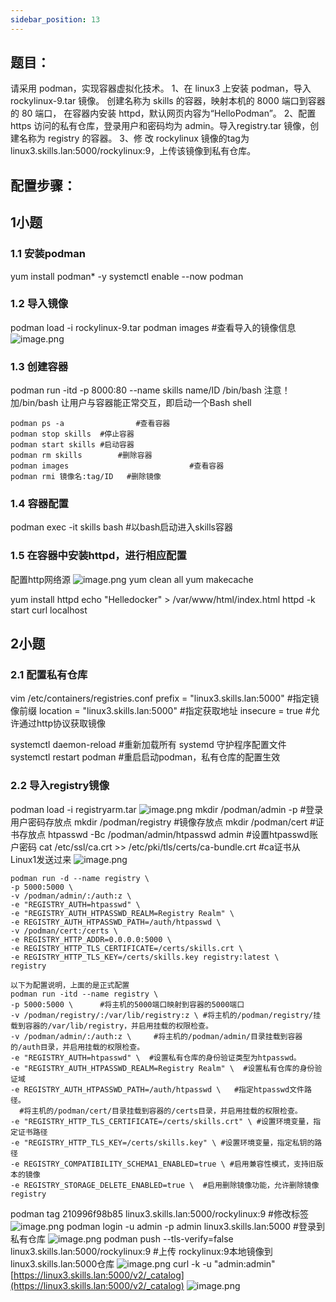 ```yaml
---
sidebar_position: 13
---
```


## **题目：**
请采用 podman，实现容器虚拟化技术。 
1、在 linux3 上安装 podman，导入 rockylinux-9.tar 镜像。 创建名称为 skills 的容器，映射本机的 8000 端口到容器的 80 端口， 在容器内安装 httpd，默认网页内容为“HelloPodman”。 
2、配置 https 访问的私有仓库，登录用户和密码均为 admin。导入registry.tar 镜像，创建名称为 registry 的容器。 
3、修 改 rockylinux 镜像的tag为linux3.skills.lan:5000/rockylinux:9，上传该镜像到私有仓库。

## 配置步骤：
## 1小题
### 1.1 安装podman
yum install podman* -y
systemctl enable --now podman
### 1.2 导入镜像
podman load -i rockylinux-9.tar
podman images  #查看导入的镜像信息
![image.png](https://cdn.nlark.com/yuque/0/2024/png/33622884/1706090679574-18dfe548-3992-4aee-9f9a-92f29b52ba03.png#averageHue=%23320c26&clientId=u0c7e01e1-0e05-4&from=paste&height=80&id=vkvyA&originHeight=80&originWidth=736&originalType=binary&ratio=1&rotation=0&showTitle=false&size=26386&status=done&style=none&taskId=u7353ca89-cf49-47c0-ac9c-eb1d128d100&title=&width=736)
### 1.3 创建容器
podman run -itd -p 8000:80 --name skills name/ID /bin/bash
注意！加/bin/bash 让用户与容器能正常交互，即启动一个Bash shell
```
podman ps -a				#查看容器
podman stop skills  #停止容器
podman start skills #启动容器
podman rm skills		#删除容器
podman images							#查看容器
podman rmi 镜像名:tag/ID	#删除镜像

```
### 1.4 容器配置
podman exec -it skills bash #以bash启动进入skills容器
### 1.5 在容器中安装httpd，进行相应配置
配置http网络源
![image.png](https://cdn.nlark.com/yuque/0/2024/png/33622884/1706090538417-fd36d7c5-07fb-474e-82b1-7d469399fbd7.png#averageHue=%23310b25&clientId=u0c7e01e1-0e05-4&from=paste&height=242&id=u59562248&originHeight=242&originWidth=568&originalType=binary&ratio=1&rotation=0&showTitle=false&size=33901&status=done&style=none&taskId=ub4553832-57ae-4e19-b5c9-2f2e54c3f38&title=&width=568)
yum clean all 
yum makecache

yum install httpd
echo "Helledocker" > /var/www/html/index.html
httpd -k start
curl localhost
## 2小题
### 2.1 配置私有仓库
vim /etc/containers/registries.conf
prefix = "linux3.skills.lan:5000"  #指定镜像前缀
location = "linux3.skills.lan:5000" #指定获取地址
insecure = true #允许通过http协议获取镜像

systemctl daemon-reload    #重新加载所有 systemd 守护程序配置文件
systemctl restart podman    #重启启动podman，私有仓库的配置生效
### 2.2 导入registry镜像
podman load -i registryarm.tar
![image.png](https://cdn.nlark.com/yuque/0/2024/png/33622884/1713355843178-08704089-d346-406f-9ddc-d28e11b683b8.png#averageHue=%23110e0c&clientId=ub7c60c24-82a0-4&from=paste&height=200&id=ud69b90f2&originHeight=250&originWidth=987&originalType=binary&ratio=1.25&rotation=0&showTitle=false&size=27331&status=done&style=none&taskId=uc162e4c1-291b-4bdb-9c9e-a9c7ccdcb70&title=&width=789.6)
mkdir /podman/admin -p    #登录用户密码存放点
mkdir /podman/registry      #镜像存放点
mkdir /podman/cert	     #证书存放点
htpasswd -Bc /podman/admin/htpasswd admin	#设置htpasswd账户密码
cat /etc/ssl/ca.crt >> /etc/pki/tls/certs/ca-bundle.crt  #ca证书从Linux1发送过来
![image.png](https://cdn.nlark.com/yuque/0/2024/png/33622884/1706188454651-18a2c4b0-5e91-4667-b5d3-a6535f3e1479.png#averageHue=%23310b25&clientId=u64221790-2036-4&from=paste&height=107&id=u9ec7caab&originHeight=107&originWidth=747&originalType=binary&ratio=1&rotation=0&showTitle=false&size=28754&status=done&style=none&taskId=ub3a5a635-fb09-4ae3-91d5-1237b63d496&title=&width=747)
```
podman run -d --name registry \
-p 5000:5000 \
-v /podman/admin/:/auth:z \
-e "REGISTRY_AUTH=htpasswd" \
-e "REGISTRY_AUTH_HTPASSWD_REALM=Registry Realm" \
-e REGISTRY_AUTH_HTPASSWD_PATH=/auth/htpasswd \
-v /podman/cert:/certs \
-e REGISTRY_HTTP_ADDR=0.0.0.0:5000 \
-e REGISTRY_HTTP_TLS_CERTIFICATE=/certs/skills.crt \
-e REGISTRY_HTTP_TLS_KEY=/certs/skills.key registry:latest \
registry

以下为配置说明，上面的是正式配置
podman run -itd --name registry \
-p 5000:5000 \      #将主机的5000端口映射到容器的5000端口
-v /podman/registry/:/var/lib/registry:z \ #将主机的/podman/registry/挂载到容器的/var/lib/registry，并启用挂载的权限检查。
-v /podman/admin/:/auth:z \		#将主机的/podman/admin/目录挂载到容器的/auth目录，并启用挂载的权限检查。
-e "REGISTRY_AUTH=htpasswd" \  #设置私有仓库的身份验证类型为htpasswd。
-e "REGISTRY_AUTH_HTPASSWD_REALM=Registry Realm" \	#设置私有仓库的身份验证域
-e REGISTRY_AUTH_HTPASSWD_PATH=/auth/htpasswd \   #指定htpasswd文件路径。
  #将主机的/podman/cert/目录挂载到容器的/certs目录，并启用挂载的权限检查。
-e "REGISTRY_HTTP_TLS_CERTIFICATE=/certs/skills.crt" \ #设置环境变量，指定证书路径
-e "REGISTRY_HTTP_TLS_KEY=/certs/skills.key" \ #设置环境变量，指定私钥的路径
-e REGISTRY_COMPATIBILITY_SCHEMA1_ENABLED=true \ #启用兼容性模式，支持旧版本的镜像
-e REGISTRY_STORAGE_DELETE_ENABLED=true \  #启用删除镜像功能，允许删除镜像
registry
```
podman tag 210996f98b85 linux3.skills.lan:5000/rockylinux:9  #修改标签
![image.png](https://cdn.nlark.com/yuque/0/2024/png/33622884/1713358680464-637ffc09-8b90-433c-a732-8835eec565ff.png#averageHue=%2314120f&clientId=ub7c60c24-82a0-4&from=paste&height=118&id=ue2e90e4b&originHeight=147&originWidth=1205&originalType=binary&ratio=1.25&rotation=0&showTitle=false&size=19746&status=done&style=none&taskId=uda5061ce-5015-4129-8233-0a25a452494&title=&width=964)
podman login -u admin -p admin linux3.skills.lan:5000            #登录到私有仓库
![image.png](https://cdn.nlark.com/yuque/0/2024/png/33622884/1713358654869-62841793-274b-4a63-a34f-10834c09848e.png#averageHue=%2314110e&clientId=ub7c60c24-82a0-4&from=paste&height=38&id=uf79a169d&originHeight=47&originWidth=996&originalType=binary&ratio=1.25&rotation=0&showTitle=false&size=5703&status=done&style=none&taskId=ud3ba5a1d-ef3d-40b0-88ec-65ecf64ad1a&title=&width=796.8)
podman push --tls-verify=false linux3.skills.lan:5000/rockylinux:9 #上传  rockylinux:9本地镜像到linux3.skills.lan:5000仓库
![image.png](https://cdn.nlark.com/yuque/0/2024/png/33622884/1713358615022-f50b1874-ab10-4712-8211-674e2e0283cf.png#averageHue=%23100e0c&clientId=ub7c60c24-82a0-4&from=paste&height=110&id=uf452cf70&originHeight=137&originWidth=1177&originalType=binary&ratio=1.25&rotation=0&showTitle=false&size=16164&status=done&style=none&taskId=uc64c9134-b17b-45d1-baed-3f9d827cadb&title=&width=941.6)
curl -k -u "admin:admin" [https://linux3.skills.lan:5000/v2/_catalog](https://linux3.skills.lan:5000/v2/_catalog)
![image.png](https://cdn.nlark.com/yuque/0/2024/png/33622884/1713358599262-518fcad0-5b30-4875-a332-e09a6bf0f1f8.png#averageHue=%2314110f&clientId=ub7c60c24-82a0-4&from=paste&height=38&id=u3534c8ba&originHeight=47&originWidth=1156&originalType=binary&ratio=1.25&rotation=0&showTitle=false&size=7893&status=done&style=none&taskId=u1fbd229d-cbe4-48d8-9c76-0c8811ef7ce&title=&width=924.8)


